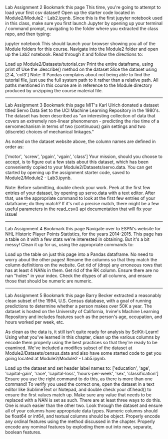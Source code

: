 Lab Assignment 2
 Bookmark this page
This time, you're going to attempt to load your first csv dataset! Open up the starter code located in Module2/Module2 - Lab2.ipynb. Since this is the first jupyter notebook used in this class, make sure you first launch Jupyter by opening up your terminal / command prompt, navigating to the folder where you extracted the class repo, and then typing:

jupyter notebook
This should launch your browser showing you all of the Module folders for this course. Navigate into the Module2 folder and open up the Lab2 notebook. Read through it and follow the directions to:

Load up Module2/Datasets/tutorial.csv
Print the entire dataframe, using print df
Use the .describe() method on the dataset
Slice the dataset using [2:4, 'col3']
Note: If Pandas complains about not being able to find the tutorial file, just use the full system path to it rather than a relative path. All paths mentioned in this course are in reference to the Module directory produced by unzipping the course material file.

----------------------------

Lab Assignment 3
 Bookmark this page
MIT's Karl Ulrich donated a dataset titled Servo Data Set to the UCI Machine Learning Repository in the 1980's. The dataset has been described as "an interesting collection of data that covers an extremely non-linear phenomenon - predicting the rise time of a servomechanism in terms of two (continuous) gain settings and two (discrete) choices of mechanical linkages."

As noted on the dataset website above, the column names are defined in order as:

['motor', 'screw', 'pgain', 'vgain', 'class']
Your mission, should you choose to accept, is to figure out a few stats about this dataset, which has been conveniently copied to your Module2/Datasets/servo.data. You can get started by opening up the assignment starter code, saved to Module2/Module2 - Lab3.ipynb.

Note: Before submitting, double check your work. Peek at the first few entries of your dataset, by opening up servo.data with a text editor. After that, use the appropriate command to look at the first few entries of your dataframe; do they match? If it's not a precise match, there might be a few useful parameters in the read_csv() api documentation that will fix your issue!

----------------------------

Lab Assignment 4
 Bookmark this page
Navigate over to ESPN's website for NHL Historic Player Points Statistics, for the years 2014-2015. This page has a table on it with a few stats we're interested in obtaining. But it's a bit messy! Clean it up for us, using the appropriate commands to:

Load up the table on just this page into a Pandas dataframe. No need to worry about the other pages!
Rename the columns so that they match the column definitions on the website.
Get rid of (drop) any erroneous rows that has at least 4 NANs in them.
Get rid of the RK column.
Ensure there are no nan "holes" in your index.
Check the dtypes of all columns, and ensure those that should be numeric are numeric.

----------------------------

Lab Assignment 5
 Bookmark this page
Barry Becker extracted a reasonably clean subset of the 1994, U.S. Census database, with a goal of running predictions to determine whether a person makes over 50K a year. The dataset is hosted on the University of California, Irvine's Machine Learning Repository and includes features such as the person's age, occupation, and hours worked per week, etc.

As clean as the data is, it still isn't quite ready for analysis by SciKit-Learn! Using what you've learned in this chapter, clean up the various columns by encode them properly using the best practices so that they're ready to be examined. We've included a modifies subset of the dataset at Module2/Datasets/census.data and also have some started code to get you going located at Module2/Module2 - Lab5.ipynb.

Load up the dataset and set header label names to: ['education', 'age', 'capital-gain', 'race', 'capital-loss', 'hours-per-week', 'sex', 'classification']
Ensure you use the right command to do this, as there is more than one command! To verify you used the correct one, open the dataset in a text editor like SublimeText or Notepad, and double check your df.head() to ensure the first values match up.
Make sure any value that needs to be replaced with a NAN is set as such. There are at least three ways to do this. One is much easier than the other two.
Look through the dataset and ensure all of your columns have appropriate data types. Numeric columns should be float64 or int64, and textual columns should be object.
Properly encode any ordinal features using the method discussed in the chapter.
Properly encode any nominal features by exploding them out into new, separate, boolean features.
